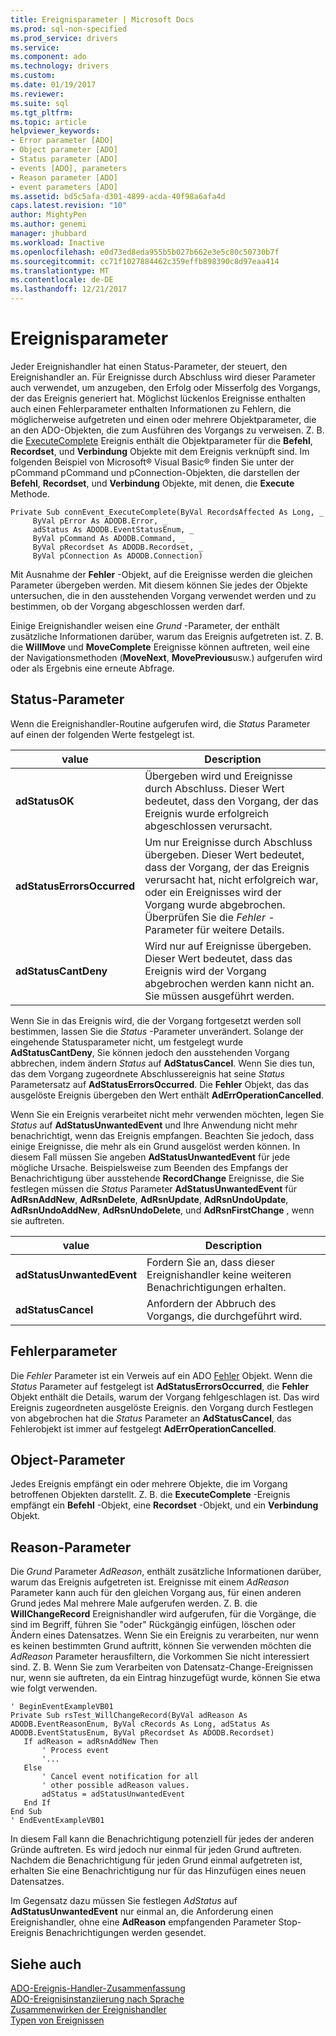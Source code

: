 ```yaml
---
title: Ereignisparameter | Microsoft Docs
ms.prod: sql-non-specified
ms.prod_service: drivers
ms.service: 
ms.component: ado
ms.technology: drivers
ms.custom: 
ms.date: 01/19/2017
ms.reviewer: 
ms.suite: sql
ms.tgt_pltfrm: 
ms.topic: article
helpviewer_keywords:
- Error parameter [ADO]
- Object parameter [ADO]
- Status parameter [ADO]
- events [ADO], parameters
- Reason parameter [ADO]
- event parameters [ADO]
ms.assetid: bd5c5afa-d301-4899-acda-40f98a6afa4d
caps.latest.revision: "10"
author: MightyPen
ms.author: genemi
manager: jhubbard
ms.workload: Inactive
ms.openlocfilehash: e0d73ed8eda955b5b027b662e3e5c80c50730b7f
ms.sourcegitcommit: cc71f1027884462c359effb898390c8d97eaa414
ms.translationtype: MT
ms.contentlocale: de-DE
ms.lasthandoff: 12/21/2017
---
```

# <a name="event-parameters"></a>Ereignisparameter
Jeder Ereignishandler hat einen Status-Parameter, der steuert, den Ereignishandler an. Für Ereignisse durch Abschluss wird dieser Parameter auch verwendet, um anzugeben, den Erfolg oder Misserfolg des Vorgangs, der das Ereignis generiert hat. Möglichst lückenlos Ereignisse enthalten auch einen Fehlerparameter enthalten Informationen zu Fehlern, die möglicherweise aufgetreten und einen oder mehrere Objektparameter, die an den ADO-Objekten, die zum Ausführen des Vorgangs zu verweisen. Z. B. die [ExecuteComplete](../../../ado/reference/ado-api/executecomplete-event-ado.md) Ereignis enthält die Objektparameter für die **Befehl**, **Recordset**, und **Verbindung** Objekte mit dem Ereignis verknüpft sind. Im folgenden Beispiel von Microsoft® Visual Basic® finden Sie unter der pCommand pCommand und pConnection-Objekten, die darstellen der **Befehl**, **Recordset**, und **Verbindung** Objekte, mit denen, die **Execute** Methode.  
  
```  
Private Sub connEvent_ExecuteComplete(ByVal RecordsAffected As Long, _  
     ByVal pError As ADODB.Error, _  
     adStatus As ADODB.EventStatusEnum, _  
     ByVal pCommand As ADODB.Command, _  
     ByVal pRecordset As ADODB.Recordset, _  
     ByVal pConnection As ADODB.Connection)  
```  
  
 Mit Ausnahme der **Fehler** -Objekt, auf die Ereignisse werden die gleichen Parameter übergeben werden. Mit diesem können Sie jedes der Objekte untersuchen, die in den ausstehenden Vorgang verwendet werden und zu bestimmen, ob der Vorgang abgeschlossen werden darf.  
  
 Einige Ereignishandler weisen eine *Grund* -Parameter, der enthält zusätzliche Informationen darüber, warum das Ereignis aufgetreten ist. Z. B. die **WillMove** und **MoveComplete** Ereignisse können auftreten, weil eine der Navigationsmethoden (**MoveNext**, **MovePrevious**usw.) aufgerufen wird oder als Ergebnis eine erneute Abfrage.  
  
## <a name="status-parameter"></a>Status-Parameter  
 Wenn die Ereignishandler-Routine aufgerufen wird, die *Status* Parameter auf einen der folgenden Werte festgelegt ist.  
  
|value|Description|  
|-----------|-----------------|  
|**adStatusOK**|Übergeben wird und Ereignisse durch Abschluss. Dieser Wert bedeutet, dass den Vorgang, der das Ereignis wurde erfolgreich abgeschlossen verursacht.|  
|**adStatusErrorsOccurred**|Um nur Ereignisse durch Abschluss übergeben. Dieser Wert bedeutet, dass der Vorgang, der das Ereignis verursacht hat, nicht erfolgreich war, oder ein Ereignisses wird der Vorgang wurde abgebrochen. Überprüfen Sie die *Fehler* -Parameter für weitere Details.|  
|**adStatusCantDeny**|Wird nur auf Ereignisse übergeben. Dieser Wert bedeutet, dass das Ereignis wird der Vorgang abgebrochen werden kann nicht an. Sie müssen ausgeführt werden.|  
  
 Wenn Sie in das Ereignis wird, die der Vorgang fortgesetzt werden soll bestimmen, lassen Sie die *Status* -Parameter unverändert. Solange der eingehende Statusparameter nicht, um festgelegt wurde **AdStatusCantDeny**, Sie können jedoch den ausstehenden Vorgang abbrechen, indem ändern *Status* auf **AdStatusCancel**. Wenn Sie dies tun, das dem Vorgang zugeordnete Abschlussereignis hat seine *Status* Parametersatz auf **AdStatusErrorsOccurred**. Die **Fehler** Objekt, das das ausgelöste Ereignis übergeben den Wert enthält **AdErrOperationCancelled**.  
  
 Wenn Sie ein Ereignis verarbeitet nicht mehr verwenden möchten, legen Sie *Status* auf **AdStatusUnwantedEvent** und Ihre Anwendung nicht mehr benachrichtigt, wenn das Ereignis empfangen. Beachten Sie jedoch, dass einige Ereignisse, die mehr als ein Grund ausgelöst werden können. In diesem Fall müssen Sie angeben **AdStatusUnwantedEvent** für jede mögliche Ursache. Beispielsweise zum Beenden des Empfangs der Benachrichtigung über ausstehende **RecordChange** Ereignisse, die Sie festlegen müssen die *Status* Parameter **AdStatusUnwantedEvent** für  **AdRsnAddNew**, **AdRsnDelete**, **AdRsnUpdate**, **AdRsnUndoUpdate**, **AdRsnUndoAddNew**, **AdRsnUndoDelete**, und **AdRsnFirstChange** , wenn sie auftreten.  
  
|value|Description|  
|-----------|-----------------|  
|**adStatusUnwantedEvent**|Fordern Sie an, dass dieser Ereignishandler keine weiteren Benachrichtigungen erhalten.|  
|**adStatusCancel**|Anfordern der Abbruch des Vorgangs, die durchgeführt wird.|  
  
## <a name="error-parameter"></a>Fehlerparameter  
 Die *Fehler* Parameter ist ein Verweis auf ein ADO [Fehler](../../../ado/reference/ado-api/error-object.md) Objekt. Wenn die *Status* Parameter auf festgelegt ist **AdStatusErrorsOccurred**, die **Fehler** Objekt enthält die Details, warum der Vorgang fehlgeschlagen ist. Das wird Ereignis zugeordneten ausgelöste Ereignis. den Vorgang durch Festlegen von abgebrochen hat die *Status* Parameter an **AdStatusCancel**, das Fehlerobjekt ist immer auf festgelegt  **AdErrOperationCancelled**.  
  
## <a name="object-parameter"></a>Object-Parameter  
 Jedes Ereignis empfängt ein oder mehrere Objekte, die im Vorgang betroffenen Objekten darstellt. Z. B. die **ExecuteComplete** -Ereignis empfängt ein **Befehl** -Objekt, eine **Recordset** -Objekt, und ein **Verbindung** Objekt.  
  
## <a name="reason-parameter"></a>Reason-Parameter  
 Die *Grund* Parameter *AdReason*, enthält zusätzliche Informationen darüber, warum das Ereignis aufgetreten ist. Ereignisse mit einem *AdReason* Parameter kann auch für den gleichen Vorgang aus, für einen anderen Grund jedes Mal mehrere Male aufgerufen werden. Z. B. die **WillChangeRecord** Ereignishandler wird aufgerufen, für die Vorgänge, die sind im Begriff, führen Sie "oder" Rückgängig einfügen, löschen oder Ändern eines Datensatzes. Wenn Sie ein Ereignis zu verarbeiten, nur wenn es keinen bestimmten Grund auftritt, können Sie verwenden möchten die *AdReason* Parameter herausfiltern, die Vorkommen Sie nicht interessiert sind. Z. B. Wenn Sie zum Verarbeiten von Datensatz-Change-Ereignissen nur, wenn sie auftreten, da ein Eintrag hinzugefügt wurde, können Sie etwa wie folgt verwenden.  
  
```  
' BeginEventExampleVB01  
Private Sub rsTest_WillChangeRecord(ByVal adReason As ADODB.EventReasonEnum, ByVal cRecords As Long, adStatus As ADODB.EventStatusEnum, ByVal pRecordset As ADODB.Recordset)  
   If adReason = adRsnAddNew Then  
       ' Process event  
       '...  
   Else  
       ' Cancel event notification for all  
       ' other possible adReason values.  
       adStatus = adStatusUnwantedEvent  
   End If  
End Sub  
' EndEventExampleVB01  
```  
  
 In diesem Fall kann die Benachrichtigung potenziell für jedes der anderen Gründe auftreten. Es wird jedoch nur einmal für jeden Grund auftreten. Nachdem die Benachrichtigung für jeden Grund einmal aufgetreten ist, erhalten Sie eine Benachrichtigung nur für das Hinzufügen eines neuen Datensatzes.  
  
 Im Gegensatz dazu müssen Sie festlegen *AdStatus* auf **AdStatusUnwantedEvent** nur einmal an, die Anforderung einen Ereignishandler, ohne eine **AdReason** empfangenden Parameter Stop-Ereignis Benachrichtigungen werden gesendet.  
  
## <a name="see-also"></a>Siehe auch  
 [ADO-Ereignis-Handler-Zusammenfassung](../../../ado/guide/data/ado-event-handler-summary.md)   
 [ADO-Ereignisinstanziierung nach Sprache](../../../ado/guide/data/ado-event-instantiation-by-language.md)   
 [Zusammenwirken der Ereignishandler](../../../ado/guide/data/how-event-handlers-work-together.md)   
 [Typen von Ereignissen](../../../ado/guide/data/types-of-events.md)
